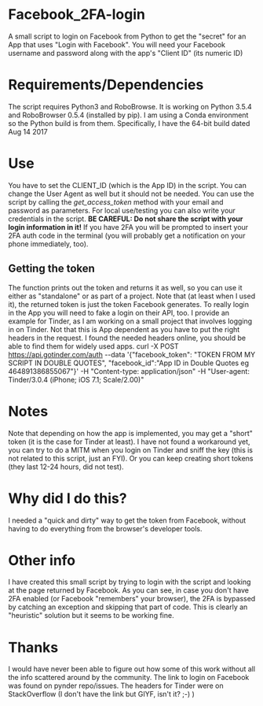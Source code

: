 # Facebook_2FA-login
A small script to login on Facebook from Python to get the "secret" for an App that uses "Login with Facebook". You will need your Facebook username and password along with the app's "Client ID" (its numeric ID)

# Requirements/Dependencies
The script requires Python3 and RoboBrowse. It is working on Python 3.5.4 and RoboBrowser 0.5.4 (installed by pip).
I am using a Conda environment so the Python build is from them.
Specifically, I have the 64-bit build dated Aug 14 2017

# Use
You have to set the CLIENT_ID (which is the App ID) in the script. You can change the User Agent as well but it should not be needed. You can use the script by calling the *get_access_token* method with your email and password as parameters. For local use/testing you can also write your credentials in the script.
**BE CAREFUL: Do not share the script with your login information in it!**
If you have 2FA you will be prompted to insert your 2FA auth code in the terminal (you will probably get a notification on your phone immediately, too).
## Getting the token
The function prints out the token and returns it as well, so you can use it either as "standalone" or as part of a project.
Note that (at least when I used it), the returned token is just the token Facebook generates. To really login in the App you will need to fake a login on their API, too.
I provide an example for Tinder, as I am working on a small project that involves logging in on Tinder.
Not that this is App dependent as you have to put the right headers in the request.
I found the needed headers online, you should be able to find them for widely used apps.
    curl -X POST https://api.gotinder.com/auth --data '{"facebook_token": "TOKEN FROM MY SCRIPT IN DOUBLE QUOTES", "facebook_id":"App ID in Double Quotes eg 464891386855067"}' -H "Content-type: application/json" -H "User-agent: Tinder/3.0.4 (iPhone; iOS 7.1; Scale/2.00)"

# Notes
Note that depending on how the app is implemented, you may get a "short" token (it is the case for Tinder at least). I have not found a workaround yet, you can try to do a MITM when you login on Tinder and sniff the key (this is not related to this script, just an FYI). Or you can keep creating short tokens (they last 12-24 hours, did not test).



# Why did I do this?
I needed a "quick and dirty" way to get the token from Facebook, without having to do everything from the browser's developer tools.

# Other info
I have created this small script by trying to login with the script and looking at the page returned by Facebook. As you can see, in case you don't have 2FA enabled (or Facebook "remembers" your browser), the 2FA is bypassed by catching an exception and skipping that part of code. This is clearly an "heuristic" solution but it seems to be working fine.

# Thanks
I would have never been able to figure out how some of this work without all the info scattered around by the community.
The link to login on Facebook was found on pynder repo/issues. The headers for Tinder were on StackOverflow (I don't have the link but GIYF, isn't it? ;-) )
